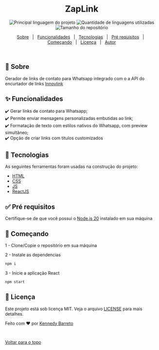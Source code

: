 <div align="center" id="top"> 
</div>

<h1 align="center"> ZapLink
 </h1>

<p align="center">
  <img alt="Principal linguagem do projeto" src="https://img.shields.io/github/languages/top/KennedyBarreto/zaplink?color=af0fff">

  <img alt="Quantidade de linguagens utilizadas" src="https://img.shields.io/github/languages/count/KennedyBarreto/zaplink?color=af0fff">

  <img alt="Tamanho do repositório" src="https://img.shields.io/github/repo-size/KennedyBarreto/zaplink?color=af0fff">

 


</p>



<p align="center">
  <a href="#dart-sobre">Sobre</a> &#xa0; | &#xa0; 
  <a href="#sparkles-funcionalidades">Funcionalidades</a> &#xa0; | &#xa0;
  <a href="#rocket-tecnologias">Tecnologias</a> &#xa0; | &#xa0;
  <a href="#white_check_mark-pré-requisitos">Pré requisitos</a> &#xa0; | &#xa0;
  <a href="#checkered_flag-começando">Começando</a> &#xa0; | &#xa0;
  <a href="#memo-licença">Licença</a> &#xa0; | &#xa0;
  <a href="https://github.com/KennedyBarreto" target="_blank">Autor</a>
</p>

<br>

## :dart: Sobre ##

Gerador de links de contato para Whatsapp integrado com o a API do encurtador de links <a href="https://innovlink.click/" target="_blank"> Innovlink </a>

## :sparkles: Funcionalidades ##

:heavy_check_mark: Gerar links de contato para Whatsapp; <br>
:heavy_check_mark: Permite enviar mensagens personalizadas embutidas ao link; <br>
:heavy_check_mark: Formatação de texto com estilos nativos do Whatsapp, com preview simultâneo;<br>
:heavy_check_mark: Opção de criar links com titulos customizados<br>



## :rocket: Tecnologias ##

As seguintes ferramentas foram usadas na construção do projeto:

- [HTML](https://developer.mozilla.org/pt-BR/docs/Web/HTML)
- [CSS](https://developer.mozilla.org/pt-BR/docs/Web/CSS)
- [JS](https://developer.mozilla.org/pt-BR/docs/Web/JavaScript)
- [ReactJS](https://react.dev/)


## :white_check_mark: Pré requisitos ##

Certifique-se de que você possui o <a href="https://nodejs.org/en">Node.js 20</a> instalado
em sua máquina

## :checkered_flag: Começando ##

1 - Clone/Copie o repositório em sua máquina

2 - Instale as dependencias
```bash
npm i
```
3 - Inicie a aplicação React
```bash
npm start
```

## :memo: Licença ##

Este projeto está sob licença MIT. Veja o arquivo [LICENSE](LICENSE.md) para mais detalhes.


Feito com :heart: por <a href="https://github.com/KennedyBarreto" target="_blank">Kennedy Barreto</a>

&#xa0;

<a href="#top">Voltar para o topo</a>
